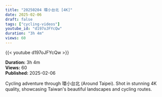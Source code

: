 ```yaml
---
title: "20250204 環小台北 [4K]"
date: 2025-02-06
draft: false
tags: ["cycling-videos"]
youtube_id: "d197oJFYcQw"
duration: "3h 4m"
views: 60
---
```


{{< youtube d197oJFYcQw >}}

**Duration:** 3h 4m  
**Views:** 60  
**Published:** 2025-02-06

Cycling adventure through 環小台北 (Around Taipei). Shot in stunning 4K quality, showcasing Taiwan's beautiful landscapes and cycling routes.
